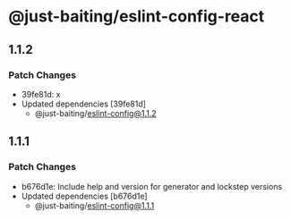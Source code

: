 # @just-baiting/eslint-config-react

## 1.1.2

### Patch Changes

- 39fe81d: x
- Updated dependencies [39fe81d]
  - @just-baiting/eslint-config@1.1.2

## 1.1.1

### Patch Changes

- b676d1e: Include help and version for generator and lockstep versions
- Updated dependencies [b676d1e]
  - @just-baiting/eslint-config@1.1.1
